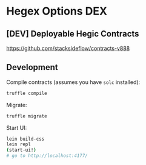 # Hegex Options DEX

##  [DEV] Deployable Hegic Contracts
https://github.com/stacksideflow/contracts-v888

## Development
Compile contracts (assumes you have `solc` installed):
```bash
truffle compile
```
Migrate:
```bash
truffle migrate
```

Start UI:
```bash
lein build-css
lein repl
(start-ui!)
# go to http://localhost:4177/
```


